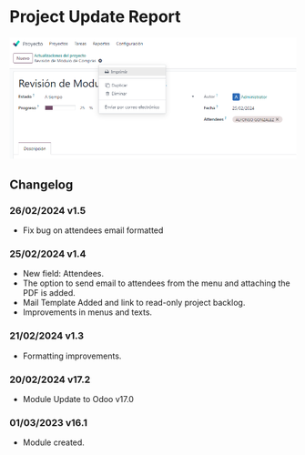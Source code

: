 ﻿# Project Update Report

![Impresión del Reporte](static/description/print_report_pdf.png)

## Changelog

### 26/02/2024 v1.5
* Fix bug on attendees email formatted

### 25/02/2024 v1.4
* New field: Attendees.
* The option to send email to attendees from the menu and attaching the PDF is added.
* Mail Template Added and link to read-only project backlog.
* Improvements in menus and texts.

### 21/02/2024 v1.3
* Formatting improvements.

### 20/02/2024 v17.2
* Module Update to Odoo v17.0

### 01/03/2023 v16.1
* Module created.


